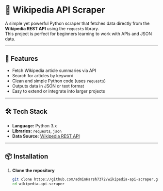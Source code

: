 # 🧠 Wikipedia API Scraper

A simple yet powerful Python scraper that fetches data directly from the **Wikipedia REST API** using the `requests` library.  
This project is perfect for beginners learning to work with APIs and JSON data.

---

## 🚀 Features

- Fetch Wikipedia article summaries via API  
- Search for articles by keyword  
- Clean and simple Python code (uses `requests`)  
- Outputs data in JSON or text format  
- Easy to extend or integrate into larger projects  

---

## 🛠️ Tech Stack

- **Language:** Python 3.x  
- **Libraries:** `requests`, `json`  
- **Data Source:** [Wikipedia REST API](https://en.wikipedia.org/api/rest_v1/)  

---

## 📦 Installation

1. **Clone the repository**
   ```bash
   git clone https://github.com/adminHarsh7372/wikipedia-api-scraper.git
   cd wikipedia-api-scraper
